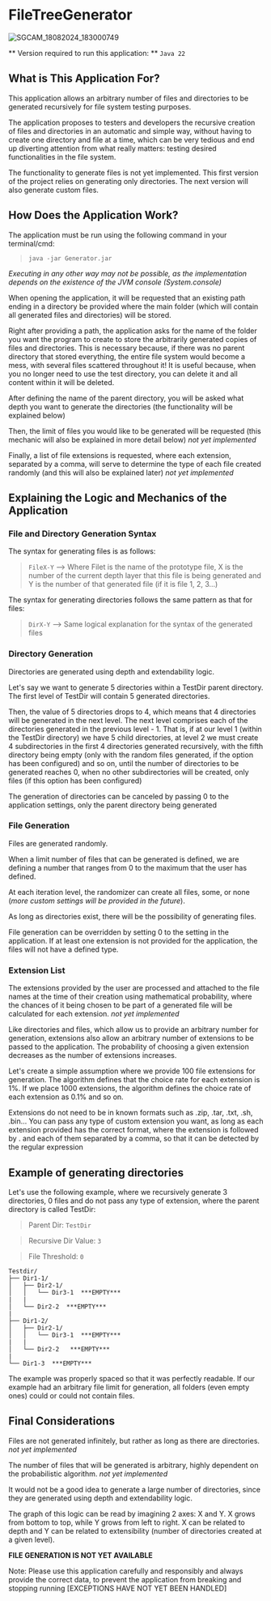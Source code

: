 # FileTreeGenerator

![SGCAM_18082024_183000749](https://github.com/user-attachments/assets/9202f090-666d-4781-a2e4-4b476c200a60)

** Version required to run this application: ** `Java 22`

## What is This Application For?
This application allows an arbitrary number of files and directories to be generated recursively for file system testing purposes.

The application proposes to testers and developers the recursive creation of files and directories in an automatic and simple way, without having to create one directory and file at a time, which can be very tedious and end up diverting attention from what really matters: testing desired functionalities in the file system.

The functionality to generate files is not yet implemented. This first version of the project relies on generating only directories. The next version will also generate custom files.

## How Does the Application Work?
The application must be run using the following command in your terminal/cmd:

>`java -jar Generator.jar`

*Executing in any other way may not be possible, as the implementation depends on the existence of the JVM console (System.console)*

When opening the application, it will be requested that an existing path ending in a directory be provided where the main folder (which will contain all generated files and directories) will be stored.

Right after providing a path, the application asks for the name of the folder you want the program to create to store the arbitrarily generated copies of files and directories. This is necessary because, if there was no parent directory that stored everything, the entire file system would become a mess, with several files scattered throughout it! It is useful because, when you no longer need to use the test directory, you can delete it and all content within it will be deleted.

After defining the name of the parent directory, you will be asked what depth you want to generate the directories (the functionality will be explained below)

Then, the limit of files you would like to be generated will be requested (this mechanic will also be explained in more detail below) _not yet implemented_

Finally, a list of file extensions is requested, where each extension, separated by a comma, will serve to determine the type of each file created randomly (and this will also be explained later) _not yet implemented_

## Explaining the Logic and Mechanics of the Application
### File and Directory Generation Syntax
The syntax for generating files is as follows:
>`FileX-Y` -->  Where Filet is the name of the prototype file, X is the number of the current depth layer that this file is being generated and Y is the number of that generated file (if it is file 1, 2, 3...)

The syntax for generating directories follows the same pattern as that for files: 
>`DirX-Y` -->   Same logical explanation for the syntax of the generated files

### Directory Generation
Directories are generated using depth and extendability logic.

Let's say we want to generate 5 directories within a TestDir parent directory. 
The first level of TestDir will contain 5 generated directories.

Then, the value of 5 directories drops to 4, which means that 4 directories will be generated in the next level. The next level comprises each of the directories generated in the previous level - 1.
That is, if at our level 1 (within the TestDir directory) we have 5 child directories, at level 2 we must create 4 subdirectories in the first 4 directories generated recursively, with the fifth directory being empty (only with the random files generated, if the option has been configured) and so on, until the number of directories to be generated reaches 0, when no other subdirectories will be created, only files (if this option has been configured)

The generation of directories can be canceled by passing 0 to the application settings, only the parent directory being generated

### File Generation
Files are generated randomly.

When a limit number of files that can be generated is defined, we are defining a number that ranges from 0 to the maximum that the user has defined.

At each iteration level, the randomizer can create all files, some, or none (_more custom settings will be provided in the future_).

As long as directories exist, there will be the possibility of generating files.

File generation can be overridden by setting 0 to the setting in the application.
If at least one extension is not provided for the application, the files will not have a defined type.

### Extension List
The extensions provided by the user are processed and attached to the file names at the time of their creation using mathematical probability, where the chances of it being chosen to be part of a generated file will be calculated for each extension. _not yet implemented_

Like directories and files, which allow us to provide an arbitrary number for generation, extensions also allow an arbitrary number of extensions to be passed to the application. The probability of choosing a given extension decreases as the number of extensions increases.

Let's create a simple assumption where we provide 100 file extensions for generation. The algorithm defines that the choice rate for each extension is 1%. If we place 1000 extensions, the algorithm defines the choice rate of each extension as 0.1% and so on.

Extensions do not need to be in known formats such as .zip, .tar, .txt, .sh, .bin... You can pass any type of custom extension you want, as long as each extension provided has the correct format, where the extension is followed by . and each of them separated by a comma, so that it can be detected by the regular expression

## Example of generating directories
Let's use the following example, where we recursively generate 3 directories, 0 files and do not pass any type of extension, where the parent directory is called TestDir:

> Parent Dir: `TestDir`
 
> Recursive Dir Value: `3`
 
> File Threshold: `0`
 

```plaintext
Testdir/
├── Dir1-1/
│   ├── Dir2-1/
│   │   └── Dir3-1  ***EMPTY***
|   |
│   └── Dir2-2  ***EMPTY***
|
├── Dir1-2/
│   ├── Dir2-1/
│   │   └── Dir3-1  ***EMPTY***
|   |
│   └── Dir2-2   ***EMPTY***
|
└── Dir1-3  ***EMPTY***
```
The example was properly spaced so that it was perfectly readable.
If our example had an arbitrary file limit for generation, all folders (even empty ones) could or could not contain files.

## Final Considerations
Files are not generated infinitely, but rather as long as there are directories. _not yet implemented_

The number of files that will be generated is arbitrary, highly dependent on the probabilistic algorithm. _not yet implemented_

It would not be a good idea to generate a large number of directories, since they are generated using depth and extendability logic.

The graph of this logic can be read by imagining 2 axes: X and Y.
X grows from bottom to top, while Y grows from left to right.
X can be related to depth and Y can be related to extensibility (number of directories created at a given level).

**FILE GENERATION IS NOT YET AVAILABLE**

Note: Please use this application carefully and responsibly and always provide the correct data, to prevent the application from breaking and stopping running [EXCEPTIONS HAVE NOT YET BEEN HANDLED]
